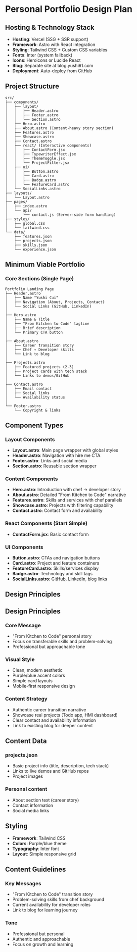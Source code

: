 # Personal Portfolio Design Plan

## Hosting & Technology Stack
- **Hosting**: Vercel (SSG + SSR support)
- **Framework**: Astro with React integration
- **Styling**: Tailwind CSS + Custom CSS variables
- **Fonts**: Inter (system fallback)
- **Icons**: Heroicons or Lucide React
- **Blog**: Separate site at blog.yushi91.com
- **Deployment**: Auto-deploy from GitHub

## Project Structure
```
src/
├── components/
│   ├── layout/
│   │   ├── Header.astro
│   │   ├── Footer.astro
│   │   └── Section.astro
│   ├── Hero.astro
│   ├── About.astro (Content-heavy story section)
│   ├── Features.astro
│   ├── Showcase.astro
│   ├── Contact.astro
│   ├── react/ (Interactive components)
│   │   ├── ContactForm.jsx
│   │   ├── TypewriterEffect.jsx
│   │   ├── ThemeToggle.jsx
│   │   └── ProjectFilter.jsx
│   ├── ui/
│   │   ├── Button.astro
│   │   ├── Card.astro
│   │   ├── Badge.astro
│   │   └── FeatureCard.astro
│   └── SocialLinks.astro
├── layouts/
│   └── Layout.astro
├── pages/
│   ├── index.astro
│   └── api/
│       └── contact.js (Server-side form handling)
├── styles/
│   ├── global.css
│   └── tailwind.css
└── data/
    ├── features.json
    ├── projects.json
    ├── skills.json
    └── experience.json
```

## Minimum Viable Portfolio

### Core Sections (Single Page)
```
Portfolio Landing Page
├── Header.astro
│   ├── Name "Yushi Cui"
│   ├── Navigation (About, Projects, Contact)
│   └── Social Links (GitHub, LinkedIn)
│
├── Hero.astro
│   ├── Name & Title
│   ├── "From Kitchen to Code" tagline
│   ├── Brief description
│   └── Primary CTA button
│
├── About.astro
│   ├── Career transition story
│   ├── Chef → Developer skills
│   └── Link to blog
│
├── Projects.astro
│   ├── Featured projects (2-3)
│   ├── Project cards with tech stack
│   └── Links to demos/GitHub
│
├── Contact.astro
│   ├── Email contact
│   ├── Social links
│   └── Availability status
│
└── Footer.astro
    └── Copyright & links
```

## Component Types

### Layout Components
- **Layout.astro**: Main page wrapper with global styles
- **Header.astro**: Navigation with hire me CTA
- **Footer.astro**: Links and social media
- **Section.astro**: Reusable section wrapper

### Content Components
- **Hero.astro**: Introduction with chef → developer story
- **About.astro**: Detailed "From Kitchen to Code" narrative
- **Features.astro**: Skills and services with chef parallels
- **Showcase.astro**: Projects with filtering capability
- **Contact.astro**: Contact form and availability

### React Components (Start Simple)
- **ContactForm.jsx**: Basic contact form

### UI Components
- **Button.astro**: CTAs and navigation buttons
- **Card.astro**: Project and feature containers
- **FeatureCard.astro**: Skills/services display
- **Badge.astro**: Technology and skill tags
- **SocialLinks.astro**: GitHub, LinkedIn, blog links

## Design Principles

## Design Principles

### Core Message
- "From Kitchen to Code" personal story
- Focus on transferable skills and problem-solving
- Professional but approachable tone

### Visual Style
- Clean, modern aesthetic
- Purple/blue accent colors
- Simple card layouts
- Mobile-first responsive design

### Content Strategy
- Authentic career transition narrative
- Showcase real projects (Todo app, HMI dashboard)
- Clear contact and availability information
- Link to existing blog for deeper content

## Content Data

### projects.json
- Basic project info (title, description, tech stack)
- Links to live demos and GitHub repos
- Project images

### Personal content
- About section text (career story)
- Contact information
- Social media links

## Styling
- **Framework**: Tailwind CSS
- **Colors**: Purple/blue theme
- **Typography**: Inter font
- **Layout**: Simple responsive grid

## Content Guidelines

### Key Messages
- "From Kitchen to Code" transition story
- Problem-solving skills from chef background
- Current availability for developer roles
- Link to blog for learning journey

### Tone
- Professional but personal
- Authentic and approachable
- Focus on growth and learning